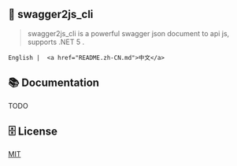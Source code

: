 ﻿## 🦄 swagger2js_cli

> swagger2js_cli is a powerful swagger json document to api js, supports .NET 5 .

    English |  <a href="README.zh-CN.md">中文</a>


## 📚 Documentation
TODO

## 🗄 License

[MIT](LICENSE)